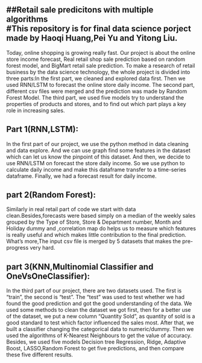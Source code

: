 ##Retail sale predicitons with multiple algorithms  
#This repository is for final data science porject made by Haoqi Huang,Pei Yu and Yitong Liu.
-------------------------------------------------------------------------------------------------------------------------------
Today, online shopping is growing really fast. Our project is about the online store income forecast, Real retail shop sale prediction based on random forest model, and BigMart retail sale prediction.
To make a research of retail business by the data science technology, the whole project is divided into three parts:In the first part, we cleaned and explored data first. Then we used RNN/LSTM to forecast the online store daily income. The second part, different csv files were merged and the prediction was made by Random Forest Model. The third part, we used five models try to understand the properties of products and stores, and to find out which part plays a key role in increasing sales.

Part 1(RNN,LSTM):
-----------------------------------------------------------------------------------------------------------------------------------------
In the first part of our project, we use the python method in data cleaning and data explore. And we can use graph find some features in the dataset which can let us know the pinpoint of this dataset. And then, we decide to use RNN/LSTM on forecast the store daily income. So we use python to calculate daily income and make this dataframe transfer to a time-series dataframe. Finally, we had a forecast result for daily income.

part 2(Random Forest):
----------------------------------------------------------------------------------------------------------------------------------------
Similarly in real retail part of code we start with data clean.Besides,forecasts were based simply on a median of the weekly sales grouped by the Type of Store, Store & Department number, Month and Holiday dummy and ,correlation map do helps us to measure which features is really useful and which makes little contribution to the final prediction. What’s more,The input csv file is merged by 5 datasets that makes the pre-progress very hard.


part 3(KNN,Multinomial Classifier and OneVsOneClassifier):
----------------------------------------------------------------------------------------------------------------------------------------
In the third part of our project, there are two datasets used. The first is “train”, the second is “test”. The “test” was used to test whether we had found the good prediction and got the good understanding of the data. We used some methods to clean the dataset we got first, then for a better use of the dataset, we put a new column “Quantity Sold”, as quantity of sold is a good standard to test which factor influenced the sales most. After that, we built a classifier changing the categorical data to numeric/dummy. Then we used the algorithms of K-Nearest Neighbours to get the value of accuracy. Besides, we used five models Decision tree Regression, Ridge, Adaptive Boost, LASSO,Random Forest to get five predictions, and then compare these five different results.



